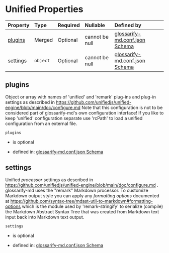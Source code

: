 # Unified Properties

| Property              | Type     | Required | Nullable       | Defined by                                                                                                                                                                                              |
| :-------------------- | :------- | :------- | :------------- | :------------------------------------------------------------------------------------------------------------------------------------------------------------------------------------------------------ |
| [plugins](#plugins)   | Merged   | Optional | cannot be null | [glossarify-md.conf.json Schema](schema-defs-unified-properties-plugins.md "https://raw.githubusercontent.com/about-code/glossarify-md/v5.0.0/conf/v5/schema.json#/$defs/Unified/properties/plugins")   |
| [settings](#settings) | `object` | Optional | cannot be null | [glossarify-md.conf.json Schema](schema-defs-unified-properties-settings.md "https://raw.githubusercontent.com/about-code/glossarify-md/v5.0.0/conf/v5/schema.json#/$defs/Unified/properties/settings") |

## plugins

Object or array with names of 'unified' and 'remark' plug-ins and plug-in settings as described in <https://github.com/unifiedjs/unified-engine/blob/main/doc/configure.md>
Note that this configuration is not to be considered part of glossarify-md's own configuration interface!
If you like to keep 'unified' configuration separate use 'rcPath' to load a unified configuration from an external file.

`plugins`

*   is optional

*   defined in: [glossarify-md.conf.json Schema](schema-defs-unified-properties-plugins.md "https://raw.githubusercontent.com/about-code/glossarify-md/v5.0.0/conf/v5/schema.json#/$defs/Unified/properties/plugins")

## settings

Unified *processor* settings as described in <https://github.com/unifiedjs/unified-engine/blob/main/doc/configure.md> . glossarify-md uses the "remark" Markdown processor. To customize Markdown output style you can apply any *formatting options* documented at <https://github.com/syntax-tree/mdast-util-to-markdown#formatting-options> which is the module used by 'remark-stringify' to serialize (compile) the Markdown Abstract Syntax Tree that was created from Markdown text input back into Markdown text output.

`settings`

*   is optional

*   defined in: [glossarify-md.conf.json Schema](schema-defs-unified-properties-settings.md "https://raw.githubusercontent.com/about-code/glossarify-md/v5.0.0/conf/v5/schema.json#/$defs/Unified/properties/settings")
